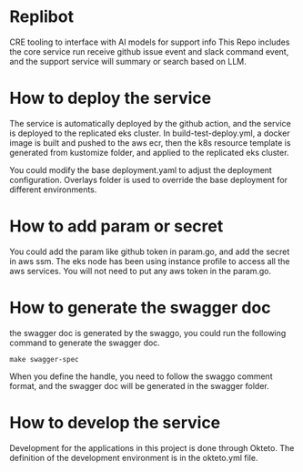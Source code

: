 # Replibot
CRE tooling to interface with AI models for support info
This Repo includes the core service run receive github issue event and slack command event, and the support service will summary or search based on LLM.

# How to deploy the service

The service is automatically deployed by the github action, and the service is deployed to the replicated eks cluster. 
In build-test-deploy.yml, a docker image is built and pushed to the aws ecr, then the k8s resource template is generated from kustomize folder, and applied to the replicated eks cluster.

You could modify the base deployment.yaml to adjust the deployment configuration. Overlays folder is used to override the base deployment for different environments.

# How to add param or secret

You could add the param like github token in param.go, and add the secret in aws ssm. The eks node has been using instance profile to access all the aws services. You will not need to put any aws token in the param.go.

# How to generate the swagger doc
the swagger doc is generated by the swaggo, you could run the following command to generate the swagger doc.
```shell
make swagger-spec 
```

When you define the handle, you need to follow the swaggo comment format, and the swagger doc will be generated in the swagger folder.


# How to develop the service
Development for the applications in this project is done through Okteto.
The definition of the development environment is in the okteto.yml file.

